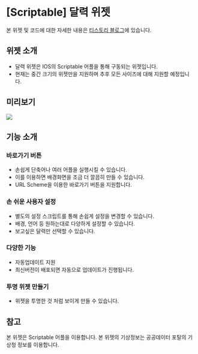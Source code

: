 # [Scriptable] 달력 위젯
본 위젯 및 코드에 대한 자세한 내용은 [티스토리 블로그](https://gofo-coding.tistory.co.kr)에 있습니다.  

## 위젯 소개
- 달력 위젯은 IOS의 Scriptable 어플을 통해 구동되는 위젯입니다.
- 현재는 중간 크기의 위젯만을 지원하며 추후 모든 사이즈에 대해 지원할 예정입니다.

## 미리보기
<img src="https://img1.daumcdn.net/thumb/R1280x0/?scode=mtistory2&fname=https%3A%2F%2Fblog.kakaocdn.net%2Fdn%2FHDEYt%2FbtqVJRfh9ox%2FxGwOK18lTWPE4YPJlx6ulk%2Fimg.png"></img>

## 기능 소개
### 바로가기 버튼
- 손쉽게 단축어나 여러 어플을 실행시킬 수 있습니다.
- 이를 이용하면 배경화면을 조금 더 깔끔히 만들 수 있습니다.
- URL Scheme을 이용한 바로가기 버튼을 지원합니다.
### 손 쉬운 사용자 설정
- 별도의 설정 스크립트를 통해 손쉽게 설정을 변경할 수 있습니다.
- 배경, 언어 등 원하는대로 다양하게 설정할 수 있습니다.
- 보고싶은 달력만 선택할 수 있습니다.
### 다양한 기능
- 자동업데이트 지원
- 최신버전이 배포되면 자동으로 업데이트가 진행됩니다.
### 투명 위젯 만들기
- 위젯을 투명한 것 처럼 보이게 만들 수 있습니다. 

## 참고
본 위젯은 Scriptable 어플을 이용합니다.
본 위젯의 기상정보는 공공데이터 포탈의 기상청 정보를 이용합니다.
